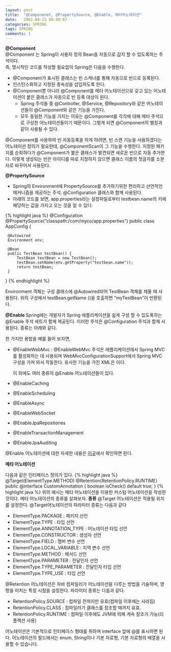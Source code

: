 ```yaml
---
layout: post
title:  "@Componenet, @PropertySource, @Enable, 메타어노테이션"
date:   2001-04-15 00:00:07
categories: SPRING
tags: SPRING
comments: 1
---
```

<strong>@Component</strong><br>	
@Component 는 Spring이 사용자 정의 Bean을 자동으로 감지 할 수 있도록하는 주석이다.   
즉, 명시적인 코드를 작성할 필요없이 Spring은 다음을 수행한다.    
- @Component가 표시된 클래스는 빈 스캐너를 통해 자동으로 빈으로 등록된다. 
- 인스턴스화하고 지정된 종속성을 삽입하도록 한다. 
- @Component뿐 아니라 @Component를 메타 어노테이션으로 갖고 있는 어노테이션이 붙은 클래스가 자동으로 빈 등록 대상이 된다. 
  - Spring 주석들 중 @Controller, @Service, @Repository와 같은 어노테이션들이  @Component와 같은 기능을 가진다. 
  - 모두 동일한 기능을 가지는 이유는 @Component를 각각에 대해 메타 주석으로 구성한 어노테이션들이기 때문이다. 그렇게 되면 @Component의 별칭과 같이 사용될 수 있다.   

@Component를 사용하여 빈 자동등록을 하게 하려면, 빈 스캔 기능을 사용하겠다는 어노테이션 정의가 필요한데, @ComponentScan이 그 기능을 수행한다. 
지정된 패키지를 순회하다가 @Component가 붙은 클래스가 발견되면 새로운 빈으로 자동 추가한다. 이렇게 생성되는 빈은 아이디를 따로 지정하지 않으면 클래스 이름의 첫글자를 소문자로 바꾸어서 사용된다. 


<strong>@PropertySource</strong>
- Spring의 Environment에 PropertySource를 추가하기위한 편리하고 선언적인 메커니즘을 제공하는 주석. @Configuration 클래스와 함께 사용된다.
- 아래의 코드를 보면, app.properties라는 설정파일로부터 testbean.name의 키에 해당하는 값을 가지고 오는 것을 알 수 있다. 

{% highlight java %}
@Configuration
@PropertySource("classpath:/com/myco/app.properties")
public class AppConfig {

     @Autowired
     Environment env;

     @Bean
     public TestBean testBean() {
         TestBean testBean = new TestBean();
         testBean.setName(env.getProperty("testbean.name"));
         return testBean;
     }
}
{% endhighlight %}

Environment 객체는 구성 클래스에 @Autowired되어 TestBean 객체를 채울 때 사용된다. 위의 구성에서 testBean.getName ()을 호출하면 "myTestBean"이 반환된다.   


<strong>@Enable	</strong>
Spring에는 개발자가 Spring 애플리케이션을 쉽게 구성 할 수 있도록하는 @Enable 주석 세트가 함께 제공된다. 이러한 주석은 @Configuration 주석과 함께 사용된다.
종류는 아래와 같다.    

한 가지만 용법을 예를 들어 보자면,
- @EnableWebMvc
  : @EnableWebMvc 주석은 애플리케이션에서 Spring MVC를 활성화하는 데 사용되며 WebMvcConfigurationSupport에서 Spring MVC 구성을 가져 와서 작동한다. 
  유사한 기능을 가진 XML은 <mvc : annotation-driven />이다.
  
  이 외에도 여러 종류의 @Enable 어노테이션들이 있다.
- @EnableCaching
- @EnableScheduling
- @EnableAsync
- @EnableWebSocket
- @EnableJpaRepositories
- @EnableTransactionManagement
- @EnableJpaAuditing

@Enable 어노테이션에 대한 자세한 내용은 [이곳](https://www.baeldung.com/spring-enable-annotations)에서 확인하면 된다.  
 

<strong>메타 어노테이션</strong>

다음과 같은 인터페이스 정의가 있다.
{% highlight java %} 
@Target(ElementType.METHOD)
@Retention(RetentionPolicy.RUNTIME)
public @interface CustomAnnotation {
	boolean isCheck() default true;
}
{% highlight java %} 
위의 예시는 메타 어노테이션을 이용한 커스텀 어노테이션을 작성한 것이다. 
메타 어노테이션의 종류를 살펴보자.
<strong>종류</strong>
@Target 어노테이션은 적용될 위치를 설정한다. 
@Target어노테이션의 파라미터 종류는 다음과 같다
- ElementType.PACKAGE : 패키지 선언
- ElementType.TYPE : 타입 선언
- ElementType.ANNOTATION_TYPE : 어노테이션 타입 선언
- ElementType.CONSTRUCTOR : 생성자 선언
- ElementType.FIELD : 멤버 변수 선언
- ElementType.LOCAL_VARIABLE : 지역 변수 선언
- ElementType.METHOD : 메서드 선언
- ElementType.PARAMETER : 전달인자 선언
- ElementType.TYPE_PARAMETER : 전달인자 타입 선언
- ElementType.TYPE_USE : 타입 선언

@Retention 어노테이션은 자바 컴파일러가 어노테이션을 다루는 방법을 기술하며, 영향을 미치는 특정 시점을 설정한다. 
파라미터 종류는 다음과 같다.
- RetentionPolicy.SOURCE : 컴파일 전까지만 유효(컴파일 이후에는 사라짐)
- RetentionPolicy.CLASS : 컴파일러가 클래스를 참조할 때까지 유효.
- RetentionPolicy.RUNTIME : 컴파일 이후에도 JVM에 의해 계속 참조가 가능(리플렉션 사용)


어노테이션은 기본적으로 인터페이스 형태를 취하며 interface 앞에 @를 표시하면 된다. 
어노테이션의 필드에서는 enum, String이나 기본 자료형, 기본 자료형의 배열을 사용할 수 있습니다.

